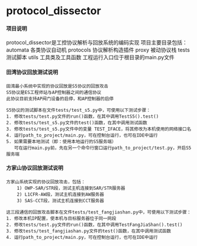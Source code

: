 # protocol_dissector

#### 项目说明
protocol_dissector是工控协议解析与回放系统的编码实现
项目主要目录包括：
	automata   各类协议自动机
	protocols  协议解析构造插件
	proxy      被动协议栈
	tests      测试脚本
	utils      工具类及工具函数
工程运行入口位于根目录的main.py文件

#### 田湾协议回放测试说明
	田湾最小系统中实现的协议回放是S5协议的回放攻击
	S5协议是ES工程师站与AP控制器之间的通信协议
	此协议目前支持AP阀门设备的启停，和AP控制器的启停
	
	S5协议的测试脚本在文件tests/test_s5.py中，可使用以下测试步骤：
	1. 修改tests/test.py文件的run()函数，在其中调用TestS5().test()
	2. 修改tests/test_s5.py文件的test()函数，在其中调用测试函数
	3. 修改tests/test_s5.py文件中的变量 TEST_IFACE，将其修改为本机使用的网络接口名
	4. 运行path_to_project/main.py，可在控制台运行，也可在IDE中运行
	5. 如果需要本地测试（即：使用本地运行的S5服务端）
	   可在运行main.py前，先在另一个命令行窗口运行path_to_project/test.py，开启S5服务端

#### 方家山协议回放测试说明
	方家山系统实现的协议回放攻击，包括：
		1) OWP-SAR/STR段，测试主机连接到SAR/STR服务器
		2) L1CFR-AW段，测试主机连接到AW服务器
		3) SAS-CCT段，测试主机连接到CCT服务器
		
	这三段通信的回放攻击脚本在文件tests/test_fangjiashan.py中，可使用以下测试步骤：
	1. 修改本机IP配置，使本机与目标服务器位于同一网段
	2. 修改tests/test.py文件的run()函数，在其中调用TestFangJiaShan().test()
	3. 修改tests/test_fangjiashan.py文件的test()函数，在其中调用测试函数
	4. 运行path_to_project/main.py，可在控制台运行，也可在IDE中运行
	